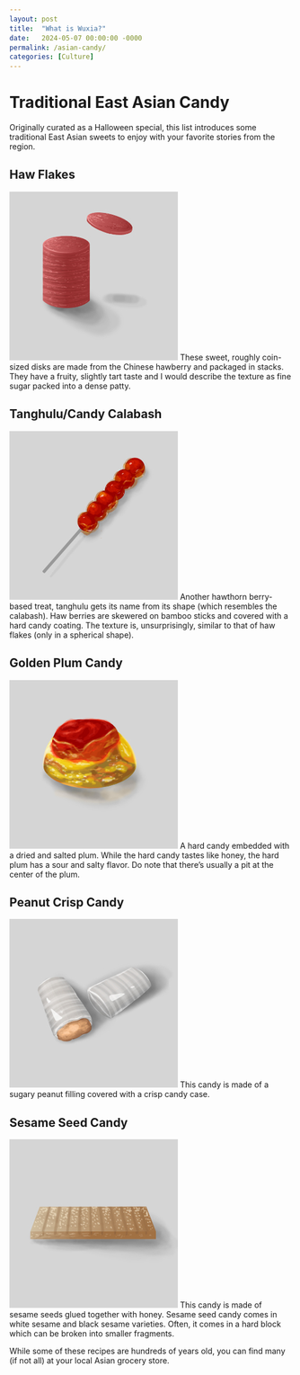 ```yaml
---
layout: post
title:  "What is Wuxia?"
date:   2024-05-07 00:00:00 -0000
permalink: /asian-candy/
categories: [Culture]
---
```

# Traditional East Asian Candy
Originally curated as a Halloween special, this list introduces some traditional East Asian sweets to enjoy with your favorite stories from the region.

## Haw Flakes
![Haw flakes, a stack of reddish hawberry disks with a fine-grain texture](/img/journal/asian-candy-haw-flakes.jpg)
These sweet, roughly coin-sized disks are made from the Chinese hawberry and packaged in stacks. They have a fruity, slightly tart taste and I would describe the texture as fine sugar packed into a dense patty.

## Tanghulu/Candy Calabash
![Tang hulu, a Chinese confection made of skewered haw berries glazed with hardened syrup](/img/journal/asian-candy-cover.jpg)
Another hawthorn berry-based treat, tanghulu gets its name from its shape (which resembles the calabash). Haw berries are skewered on bamboo sticks and covered with a hard candy coating. The texture is, unsurprisingly, similar to that of haw flakes (only in a spherical shape).

## Golden Plum Candy
![Tang hulu, a Chinese confection made of skewered haw berries glazed with hardened syrup](/img/journal/asian-candy-golden-plum.jpg)
A hard candy embedded with a dried and salted plum. While the hard candy tastes like honey, the hard plum has a sour and salty flavor. Do note that there’s usually a pit at the center of the plum.

## Peanut Crisp Candy
![Peanut crisp candy, a sweet & grainy peanut filling coated in gray-white striped candy](/img/journal/asian-candy-peanut-crisp.jpg)
This candy is made of a sugary peanut filling covered with a crisp candy case.

## Sesame Seed Candy
![Sesame candy, a solid block of sesame seeds glued together by hardened honey](/img/journal/asian-candy-sesame.jpg)
This candy is made of sesame seeds glued together with honey. Sesame seed candy comes in white sesame and black sesame varieties. Often, it comes in a hard block which can be broken into smaller fragments.

While some of these recipes are hundreds of years old, you can find many (if not all) at your local Asian grocery store.
